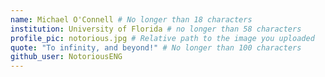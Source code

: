 ```yaml
---
name: Michael O'Connell # No longer than 18 characters
institution: University of Florida # no longer than 58 characters
profile_pic: notorious.jpg # Relative path to the image you uploaded
quote: "To infinity, and beyond!" # No longer than 100 characters
github_user: NotoriousENG
---
```


